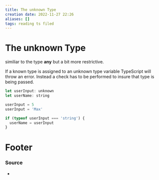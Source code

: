 ```yaml
---
title: The unknown Type
creation date: 2022-11-27 22:26
aliases: []
tags: reading ts filed
---
```


# The unknown Type
similiar to the type **any** but a bit more restrictive. 

If a known type is assigned to an unknown type variable TypeScript will throw an error. Instead a check has to be performed to insure that type is being passed.

```js
let userInput: unknown
let userName: string

userInput = 5
userInput = 'Max'

if (typeof userInput === 'string') {
  userName = userInput
}
```





# Footer
### Source
- 


